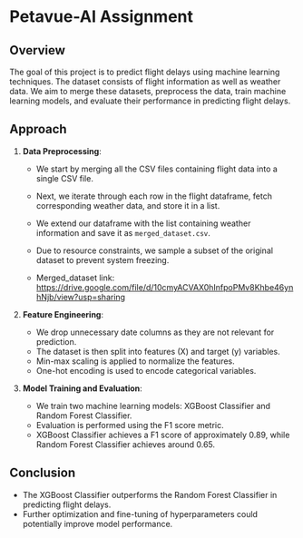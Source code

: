 # Petavue-AI Assignment

## Overview

The goal of this project is to predict flight delays using machine learning techniques. The dataset consists of flight information as well as weather data. We aim to merge these datasets, preprocess the data, train machine learning models, and evaluate their performance in predicting flight delays.

## Approach

1. **Data Preprocessing**:
    - We start by merging all the CSV files containing flight data into a single CSV file.
    - Next, we iterate through each row in the flight dataframe, fetch corresponding weather data, and store it in a list.
    - We extend our dataframe with the list containing weather information and save it as `merged_dataset.csv`.
    - Due to resource constraints, we sample a subset of the original dataset to prevent system freezing.
  
    - Merged_dataset link: https://drive.google.com/file/d/10cmyACVAX0hInfpoPMv8Khbe46ynhNjb/view?usp=sharing

2. **Feature Engineering**:
    - We drop unnecessary date columns as they are not relevant for prediction.
    - The dataset is then split into features (X) and target (y) variables.
    - Min-max scaling is applied to normalize the features.
    - One-hot encoding is used to encode categorical variables.

3. **Model Training and Evaluation**:
    - We train two machine learning models: XGBoost Classifier and Random Forest Classifier.
    - Evaluation is performed using the F1 score metric.
    - XGBoost Classifier achieves a F1 score of approximately 0.89, while Random Forest Classifier achieves around 0.65.

## Conclusion

- The XGBoost Classifier outperforms the Random Forest Classifier in predicting flight delays.
- Further optimization and fine-tuning of hyperparameters could potentially improve model performance.
